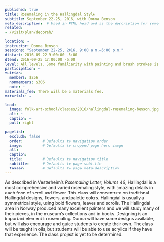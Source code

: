 ```yaml
---
published: true
title: Rosemaling in the Hallingdal Style 
subtitle: September 22-25, 2016, with Donna Benson 
meta_description:  # Used in HTML head and as the description for some search engines
related:
- /visit/plan/decorah/

location: ~
instructor: Donna Benson
sessions: "September 22-25, 2016, 9:00 a.m.–5:00 p.m."
dtstart: 2016-09-22 9:00:00 -5:00
dtend: 2016-09-25 17:00:00 -5:00
level: All levels. Some familiarity with painting and brush strokes is necessary.
participation: ~
tuition:
  members: $256
  nonmembers: $306
  note: ~
materials_fee: There will be a materials fee.
materials: ~

lead:
  image: folk-art-school/classes/2016/hallingdal-rosemaling-benson.jpg
  alt: ~
  caption: ~
  pull: right

pagelist:
  exclude: false
  order:         # Defaults to navigation order  
  image:         # Defaults to cropped page hero image
  alt:
  caption:
  title:         # Defaults to navigation title
  subtitle:      # Defaults to page subtitle
  teaser:        # Defaults to page meta-description 
---
```

As described in Vesterheim’s _Rosemaling Letter, Volume 46_, Hallingdal is a most comprehensive and varied rosemaling style, with amazing details in each form of scroll and flower. This class will concentrate on traditional Hallingdal designs, flowers, and palette colors. Hallingdal is usually a symmetrical style, using bold flowers, leaves and scrolls. The Hallingdal area in Norway produced many excellent painters and we will study many of their pieces, in the museum’s collections and in books. Designing is an important element in rosemaling. Donna will have some designs available, but will also encourage and guide students to create their own. The class will be taught in oils, but students will be able to use acrylics if they have that experience. The class project is yet to be determined.